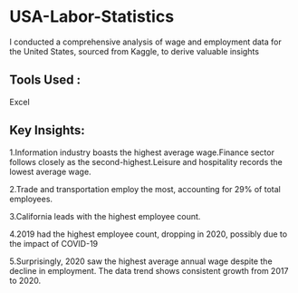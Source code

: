 # USA-Labor-Statistics

I conducted a comprehensive analysis of wage and employment data for the United States, sourced from Kaggle, to derive valuable insights

## Tools Used :

Excel

## Key Insights:

1.Information industry boasts the highest average wage.Finance sector follows closely as the second-highest.Leisure and hospitality records the lowest average wage.

2.Trade and transportation employ the most, accounting for 29% of total employees.

3.California leads with the highest employee count.

4.2019 had the highest employee count, dropping in 2020, possibly due to the impact of COVID-19

5.Surprisingly, 2020 saw the highest average annual wage despite the decline in employment.
The data trend shows consistent growth from 2017 to 2020.
